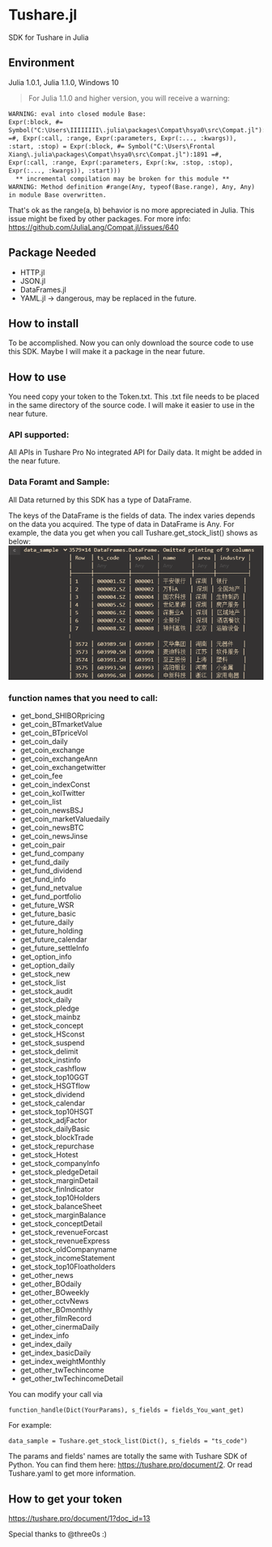 # Tushare.jl
SDK for Tushare in Julia

## Environment
Julia 1.0.1, Julia 1.1.0, Windows 10

> For Julia 1.1.0 and higher version, you will receive a warning:
```
WARNING: eval into closed module Base:
Expr(:block, #= Symbol("C:\Users\IIIIIIII\.julia\packages\Compat\hsya0\src\Compat.jl"):1891 =#, Expr(:call, :range, Expr(:parameters, Expr(:..., :kwargs)), :start, :stop) = Expr(:block, #= Symbol("C:\Users\Frontal Xiang\.julia\packages\Compat\hsya0\src\Compat.jl"):1891 =#, Expr(:call, :range, Expr(:parameters, Expr(:kw, :stop, :stop), Expr(:..., :kwargs)), :start)))
  ** incremental compilation may be broken for this module **
WARNING: Method definition #range(Any, typeof(Base.range), Any, Any) in module Base overwritten.
```
That's ok as the range(a, b) behavior is no more appreciated in Julia. This issue might be fixed by other packages. For more info: https://github.com/JuliaLang/Compat.jl/issues/640

## Package Needed
- HTTP.jl
- JSON.jl
- DataFrames.jl
- YAML.jl -> dangerous, may be replaced in the future.

## How to install
To be accomplished. Now you can only download the source code to use this SDK. Maybe I will make it a package in the near future.

## How to use
You need copy your token to the Token.txt. This .txt file needs to be placed in the same directory of the source code. I will make it easier to use in the near future.

### API supported:
All APIs in Tushare Pro
No integrated API for Daily data. It might be added in the near future.

### Data Foramt and Sample:
All Data returned by this SDK has a type of DataFrame.

The keys of the DataFrame is the fields of data.
The index varies depends on the data you acquired.
The type of data in DataFrame is Any.
For example, the data you get when you call Tushare.get_stock_list()
shows as below:
![alt text](./pics/20190124005243.png)

### function names that you need to call:
- get_bond_SHIBORpricing
- get_coin_BTmarketValue
- get_coin_BTpriceVol
- get_coin_daily
- get_coin_exchange
- get_coin_exchangeAnn
- get_coin_exchangetwitter
- get_coin_fee
- get_coin_indexConst
- get_coin_kolTwitter
- get_coin_list
- get_coin_newsBSJ
- get_coin_marketValuedaily
- get_coin_newsBTC
- get_coin_newsJinse
- get_coin_pair
- get_fund_company
- get_fund_daily
- get_fund_dividend
- get_fund_info
- get_fund_netvalue
- get_fund_portfolio
- get_future_WSR
- get_future_basic
- get_future_daily
- get_future_holding
- get_future_calendar
- get_future_settleInfo
- get_option_info
- get_option_daily
- get_stock_new
- get_stock_list
- get_stock_audit
- get_stock_daily
- get_stock_pledge
- get_stock_mainbz
- get_stock_concept
- get_stock_HSconst
- get_stock_suspend
- get_stock_delimit
- get_stock_instinfo
- get_stock_cashflow
- get_stock_top10GGT
- get_stock_HSGTflow
- get_stock_dividend
- get_stock_calendar
- get_stock_top10HSGT
- get_stock_adjFactor
- get_stock_dailyBasic
- get_stock_blockTrade
- get_stock_repurchase
- get_stock_Hotest
- get_stock_companyInfo
- get_stock_pledgeDetail
- get_stock_marginDetail
- get_stock_finIndicator
- get_stock_top10Holders
- get_stock_balanceSheet
- get_stock_marginBalance
- get_stock_conceptDetail
- get_stock_revenueForcast
- get_stock_revenueExpress
- get_stock_oldCompanyname
- get_stock_incomeStatement
- get_stock_top10Floatholders
- get_other_news
- get_other_BOdaily
- get_other_BOweekly
- get_other_cctvNews
- get_other_BOmonthly
- get_other_filmRecord
- get_other_cinermaDaily
- get_index_info
- get_index_daily
- get_index_basicDaily
- get_index_weightMonthly
- get_other_twTechincome
- get_other_twTechincomeDetail

You can modify your call via 
```
function_handle(Dict(YourParams), s_fields = fields_You_want_get)
```
For example: 
```
data_sample = Tushare.get_stock_list(Dict(), s_fields = "ts_code")
```

The params and fields' names are totally the same with Tushare SDK of Python. You can find them here: https://tushare.pro/document/2. Or read Tushare.yaml to get more information.

## How to get your token
https://tushare.pro/document/1?doc_id=13


Special thanks to @three0s :)

